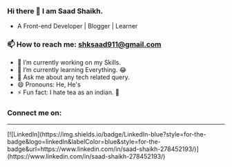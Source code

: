 ### Hi there 👋 I am Saad Shaikh.
- A Front-end Developer | Blogger | Learner

### 📫 How to reach me: **shksaad911@gmail.com**


- 🔭 I’m currently working on my Skills.
- 🌱 I’m currently learning Everything. 😂
- 💬 Ask me about any tech related query.
- 😄 Pronouns: He, He's
- ⚡ Fun fact: I hate tea as an indian. 🤷

<h3>Connect me on:</h3><hr>
[![LinkedIn](https://img.shields.io/badge/LinkedIn-blue?style=for-the-badge&logo=linkedIn&labelColor=blue&style=for-the-badge&url=https://www.linkedin.com/in/saad-shaikh-278452193/)](https://www.linkedin.com/in/saad-shaikh-278452193/)
